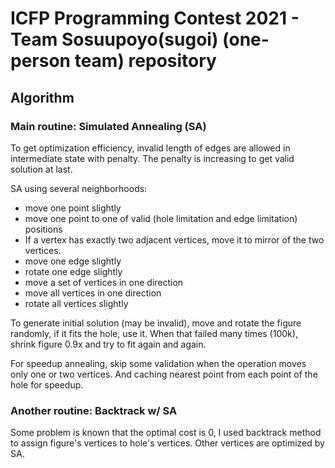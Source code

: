 ICFP Programming Contest 2021 - Team Sosuupoyo(sugoi) (one-person team) repository
====

## Algorithm

### Main routine: Simulated Annealing (SA)

To get optimization efficiency, invalid length of edges are allowed in intermediate state with penalty.
The penalty is increasing to get valid solution at last.

SA using several neighborhoods:
- move one point slightly
- move one point to one of valid (hole limitation and edge limitation) positions
- If a vertex has exactly two adjacent vertices, move it to mirror of the two vertices.
- move one edge slightly
- rotate one edge slightly
- move a set of vertices in one direction
- move all vertices in one direction
- rotate all vertices slightly

To generate initial solution (may be invalid), move and rotate the figure randomly, if it fits the hole, use it.
When that failed many times (100k), shrink figure 0.9x and try to fit again and again.

For speedup annealing, skip some validation when the operation moves only one or two vertices.
And caching nearest point from each point of the hole for speedup.

### Another routine: Backtrack w/ SA

Some problem is known that the optimal cost is 0, I used backtrack method to assign figure's vertices to hole's vertices. Other vertices are optimized by SA.
